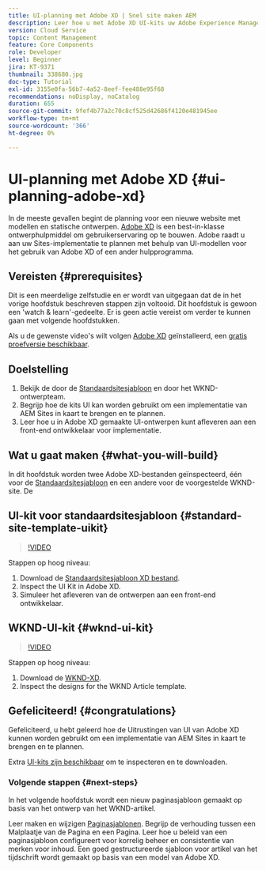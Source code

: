 ```yaml
---
title: UI-planning met Adobe XD | Snel site maken AEM
description: Leer hoe u met Adobe XD UI-kits uw Adobe Experience Manager Sites-implementatie kunt ontwerpen en versnellen.
version: Cloud Service
topic: Content Management
feature: Core Components
role: Developer
level: Beginner
jira: KT-9371
thumbnail: 338680.jpg
doc-type: Tutorial
exl-id: 3155e0fa-56b7-4a52-8eef-fee488e95f68
recommendations: noDisplay, noCatalog
duration: 655
source-git-commit: 9fef4b77a2c70c8cf525d42686f4120e481945ee
workflow-type: tm+mt
source-wordcount: '366'
ht-degree: 0%

---
```


# UI-planning met Adobe XD {#ui-planning-adobe-xd}

In de meeste gevallen begint de planning voor een nieuwe website met modellen en statische ontwerpen. [Adobe XD](https://www.adobe.com/products/xd.html) is een best-in-klasse ontwerphulpmiddel om gebruikerservaring op te bouwen. Adobe raadt u aan uw Sites-implementatie te plannen met behulp van UI-modellen voor het gebruik van Adobe XD of een ander hulpprogramma.

## Vereisten {#prerequisites}

Dit is een meerdelige zelfstudie en er wordt van uitgegaan dat de in het vorige hoofdstuk beschreven stappen zijn voltooid. Dit hoofdstuk is gewoon een &#39;watch &amp; learn&#39;-gedeelte. Er is geen actie vereist om verder te kunnen gaan met volgende hoofdstukken.

Als u de gewenste video&#39;s wilt volgen [Adobe XD](https://www.adobe.com/products/xd/pricing/free-trial.html) geïnstalleerd, een [gratis proefversie beschikbaar](https://www.adobe.com/products/xd/pricing/free-trial.html).

## Doelstelling

1. Bekijk de door de [Standaardsitesjabloon](https://github.com/adobe/aem-site-template-standard) en door het WKND-ontwerpteam.
1. Begrijp hoe de kits UI kan worden gebruikt om een implementatie van AEM Sites in kaart te brengen en te plannen.
1. Leer hoe u in Adobe XD gemaakte UI-ontwerpen kunt afleveren aan een front-end ontwikkelaar voor implementatie.

## Wat u gaat maken {#what-you-will-build}

In dit hoofdstuk worden twee Adobe XD-bestanden geïnspecteerd, één voor de [Standaardsitesjabloon](https://github.com/adobe/aem-site-template-standard) en een andere voor de voorgestelde WKND-site. De

## UI-kit voor standaardsitesjabloon {#standard-site-template-uikit}

>[!VIDEO](https://video.tv.adobe.com/v/338680?quality=12&learn=on)

Stappen op hoog niveau:

1. Download de [Standaardsitesjabloon XD bestand](https://github.com/adobe/aem-site-template-standard/raw/main/files/wireframe.xd).
1. Inspect the UI Kit in Adobe XD.
1. Simuleer het afleveren van de ontwerpen aan een front-end ontwikkelaar.

## WKND-UI-kit {#wknd-ui-kit}

>[!VIDEO](https://video.tv.adobe.com/v/30214?quality=12&learn=on)

Stappen op hoog niveau:

1. Download de [WKND-XD](https://github.com/adobe/aem-guides-wknd/releases/download/aem-guides-wknd-0.0.2/AEM_UI-kit-WKND-article-design.xd).
1. Inspect the designs for the WKND Article template.

## Gefeliciteerd! {#congratulations}

Gefeliciteerd, u hebt geleerd hoe de Uitrustingen van UI van Adobe XD kunnen worden gebruikt om een implementatie van AEM Sites in kaart te brengen en te plannen.

Extra [UI-kits zijn beschikbaar](https://www.adobe.com/products/xd/features/ui-kits.html) om te inspecteren en te downloaden.

### Volgende stappen {#next-steps}

In het volgende hoofdstuk wordt een nieuw paginasjabloon gemaakt op basis van het ontwerp van het WKND-artikel.

Leer maken en wijzigen [Paginasjablonen](./page-templates.md). Begrijp de verhouding tussen een Malplaatje van de Pagina en een Pagina. Leer hoe u beleid van een paginasjabloon configureert voor korrelig beheer en consistentie van merken voor inhoud.  Een goed gestructureerde sjabloon voor artikel van het tijdschrift wordt gemaakt op basis van een model van Adobe XD.
